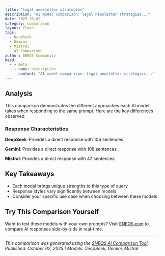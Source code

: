 ```yaml
---
title: "legal newsletter strategies"
description: "AI model comparison: legal newsletter strategies..."
date: 2025-10-02
category: comparison
layout: Clean
tags:
  - DeepSeek
  - Gemini
  - Mistral
  - AI Comparison
author: SNEOS Community
head:
  - - meta
    - name: description
      content: "AI model comparison: legal newsletter strategies..."
---
```


<ChatComparison
  title="legal newsletter strategies"
  prompt="legal newsletter strategies"
  :responses='{
    "DeepSeek": "Of course. Here is a comprehensive guide to legal newsletter strategies, broken down into why they matter, how to structure them, key content ideas, and best practices for execution.\n\n### **Why a Legal Newsletter is a Non-Negotiable Marketing Tool**\n\nA newsletter is not just an email blast; it\u0027s a strategic communication channel that serves multiple critical functions:\n\n*   **Builds Trust and Credibility:** By providing valuable, non-promotional information, you position your firm as a knowledgeable and reliable authority in your practice area(s).\n*   **Stays Top-of-Mind:** When a legal need arises, clients and referrals are more likely to remember the firm that consistently provides them with useful insights.\n*   **Nurtures Leads:** Many potential clients are not ready to hire an attorney immediately. A newsletter nurtures them over time until they are.\n*   **Drives Traffic to Your Website:** Each article or update can link back to a full blog post or resource page on your website, improving your SEO and engagement.\n*   **Reinforces Client Relationships:** For existing clients, it shows you care about their ongoing legal well-being beyond their immediate case.\n\n---\n\n### **Strategy 1: Define Your Audience \u0026 Goals**\n\nBefore writing a single word, answer these questions:\n\n*   **Who are you writing for?**\n    *   **Existing Clients:** Focus on client education, firm updates, and \u0022myth vs. fact\u0022 content.\n    *   **Referral Sources (CPAs, financial advisors):** Focus on complex legal issues, case studies, and how you collaborate.\n    *   **Potential Clients (Leads):** Focus on educational content that addresses common pain points and questions.\n    *   **Specific Practice Area Targets:** e.g., startups for a corporate lawyer, families for an estate planner.\n\n*   **What is your primary goal?**\n    *   Generate new leads?\n    *   Improve client retention?\n    *   Establish expertise in a niche?\n    *   Announce firm news?\n\nYour audience and goals will dictate your content, tone, and frequency.\n\n---\n\n### **Strategy 2: Choose Your Newsletter Type \u0026 Frequency**\n\nDon\u0027t try to be everything to everyone. Pick a format that suits your capacity and audience.\n\n| Newsletter Type | Best For | Frequency | Content Focus |\n| :--- | :--- | :--- | :--- |\n| **Educational Digest** | Lead Generation, Brand Building | Monthly (Most Common) | Summaries of recent blog posts, legal updates, \u0022how-to\u0022 guides. |\n| **Curated News Roundup** | Establishing Broad Expertise | Bi-weekly / Weekly | Links to relevant articles, court rulings, and industry news with your brief commentary. |\n| **Niche Alert** | Highly Specialized Practices | As-needed / Quarterly | Deep dives into a single, complex legal change or case outcome. |\n| **Firm Update** | Client \u0026 Referral Source Nurturing | Quarterly | New hires, case wins, community involvement, pro bono work. |\n\n**Golden Rule:** Consistency is more important than frequency. It\u0027s better to send a high-quality monthly newsletter than to commit to a weekly one you can\u0027t sustain.\n\n---\n\n### **Strategy 3: Craft Compelling Content (The \u0022What\u0022)**\n\nYour content must provide value first and sell second. The 80/20 rule is a good guide: 80% educational content, 20% promotional.\n\n**High-Value Content Ideas:**\n\n*   **Explain a New Law or Regulation:** How does it impact your readers? Use plain language.\n*   **Case Study (De-identified):** \u0022How We Helped a Client Navigate a Complex Business Dispute.\u0022 Focus on the problem and the solution, not just the victory.\n*   **Myth vs. Fact:** \u0022Estate Planning Myths That Could Cost Your Family.\u0022\n*   **FAQ Section:** Answer the most common questions you get in consultations.\n*   **Seasonal Reminders:** \u0022Year-End Tax Planning for Businesses,\u0022 \u0022Summer Vacation Estate Planning Checklist.\u0022\n*   **Client Spotlight/Testimonial:** With permission, share a client\u0027s success story.\n*   **Firm News:** Welcome new attorneys, announce speaking engagements, or share community service efforts.\n\n**What to Avoid:**\n\n*   **Speculating on Case Outcomes:** Never guarantee a specific result.\n*   **Giving Specific Legal Advice:** Your newsletter is educational, not a substitute for legal counsel. Always include a disclaimer.\n*   **Being Overly Promotional:** Readers will tune out if every email is a sales pitch.\n*   **Using Excessive Legalese:** Write for an 8th-grade reading level. Explain complex terms.\n\n---\n\n### **Strategy 4: Master Execution \u0026 Design (The \u0022How\u0022)**\n\n**Subject Line \u0026 Preheader Text:**\n*   This is the most important part of your email. It determines the open rate.\n*   **Do:** Be clear, compelling, and create curiosity. E.g., \u00223 Estate Planning Mistakes to Avoid | [Firm Name]\u0022 or \u0022The Supreme Court\u0027s Ruling on X: What It Means for You.\u0022\n*   **Don\u0027t:** Use spammy words like \u0022Free,\u0022 \u0022Lawsuit,\u0022 or excessive punctuation \u0022!!!\u0022\n\n**Design \u0026 Layout:**\n*   **Keep it Clean \u0026 Scannable:** Most people skim. Use short paragraphs, bullet points, subheadings, and bold text.\n*   **Mobile-First:** Over 60% of emails are opened on mobile. Ensure your template is responsive.\n*   **Strong Branding:** Use your logo, brand colors, and a professional template.\n*   **Visuals:** Include relevant, high-quality images or graphics to break up text.\n\n**Calls-to-Action (CTA):**\n*   Every newsletter should have a primary goal. Make it easy for readers to take the next step.\n*   **Clear CTAs:** \u0022Schedule a Consultation,\u0022 \u0022Read the Full Article on Our Blog,\u0022 \u0022Download Our Free Guide,\u0022 \u0022Follow Us on LinkedIn.\u0022\n*   **Placement:** Use buttons instead of text links. Place them strategically throughout the email.\n\n---\n\n### **Strategy 5: Leverage Tools \u0026 Measure Success**\n\n**Essential Tools:**\n*   **Email Marketing Platform:** **Mailchimp**, Constant Contact, or **HubSpot**. They handle templates, list management, analytics, and legal compliance (like unsubscribe links).\n*   **CRM (Customer Relationship Management):** Integrate your newsletter sign-ups with your CRM (like Clio, Salesforce) to track leads.\n\n**Key Metrics to Track:**\n*   **Open Rate:** (% of people who opened it). Industry average for legal is ~20-25%. Indicates subject line success.\n*   **Click-Through Rate (CTR):** (% of people who clicked a link). Indicates content relevance and CTA effectiveness.\n*   **Unsubscribe Rate:** A sudden spike means your content missed the mark.\n*   **Conversions:** The most important metric. How many people scheduled a consultation or downloaded a guide after clicking?\n\n---\n\n### **Sample Newsletter Structure (The \u0022Skeleton\u0022)**\n\n1.  **Preheader Text:** (Brief preview text next to the subject line) *\u0022A new ruling on non-compete agreements and seasonal business tips.\u0022*\n2.  **Header:** Firm Logo, maybe a tagline.\n3.  **Introduction (1-2 paragraphs):** Welcoming tone. Briefly state the theme of this issue. \u0022Welcome to our Spring newsletter. This month, we\u0027re focusing on protecting your business...\u0022\n4.  **Featured Article 1:** \u0022The Changing Landscape of Non-Compete Agreements\u0022 (with a \u0022Read More\u0022 link to the full blog post).\n5.  **Featured Article 2:** \u00225 Essential Contracts for Your Seasonal Business\u0022 (with a \u0022Download Our Guide\u0022 button).\n6.  **Firm News Section:** \u0022We are proud to announce that Jane Doe has joined our litigation team!\u0022\n7.  **Final CTA \u0026 Social Links:** \u0022Ready to secure your business\u0027s future? Schedule a confidential consultation with us today.\u0022 Include links to your LinkedIn, Twitter, etc.\n8.  **Footer:** Full firm name, address, contact info, and a **prominent disclaimer.**\n\n**Disclaimer Example:** *\u0022This newsletter is for informational purposes only and does not constitute legal advice. Reading this newsletter does not create an attorney-client relationship. Please consult with an attorney for your specific situation.\u0022*\n\nBy implementing these strategies, your legal newsletter will transform from a simple email into a powerful tool for growth, client satisfaction, and brand authority.",
    "Gemini": "Okay, let\u0027s brainstorm some effective legal newsletter strategies. Here\u0027s a breakdown of considerations, tactics, and best practices, tailored for maximizing impact and engagement:\n\n**I. Defining Your Goals \u0026 Audience**\n\nBefore you start writing, get crystal clear on your objectives and who you\u0027re targeting.  This will inform everything from content choices to tone.\n\n*   **Goals:**\n    *   **Lead Generation:** Attract potential clients.\n    *   **Brand Awareness/Thought Leadership:** Establish your firm/lawyers as experts.\n    *   **Client Retention:** Keep existing clients informed and engaged.\n    *   **Referral Generation:** Encourage existing clients and contacts to refer new business.\n    *   **Website Traffic:** Drive traffic to your website.\n    *   **Positioning:** Define your unique selling proposition (USP) and target market.\n    *   **Industry News Coverage:** Keep up-to-date with current information and inform your readers.\n\n*   **Target Audience:**\n    *   **Demographics:** (Industry, location, company size, job title, etc.).  Are you targeting businesses, individuals, or a specific industry?\n    *   **Pain Points:** What legal challenges are they facing?  What information do they need?\n    *   **Knowledge Level:** Are they sophisticated legal consumers or novices?\n    *   **Communication Preferences:** Do they prefer concise summaries or in-depth analysis?\n\n**II. Content Strategy: What to Include**\n\nThe heart of your newsletter is the content.  Here are some compelling options:\n\n*   **Key Legal Updates:**\n    *   **New Laws \u0026 Regulations:**  Summarize recent changes relevant to your audience\u0027s industry or personal lives.  Explain the *impact* of these changes, not just the changes themselves.\n    *   **Court Decisions:** Highlight significant court cases and their implications.  Focus on the practical takeaways.\n    *   **Regulatory Agency Actions:**  Report on enforcement actions, guidance documents, and other pronouncements from regulatory bodies.\n    *   **Legal Trends:** Discuss emerging legal issues and predict future developments.\n\n*   **Educational Content:**\n    *   **\u0022Legal FAQs\u0022:** Answer frequently asked questions about specific areas of law.\n    *   **\u0022Common Mistakes\u0022:**  Identify common legal pitfalls and how to avoid them.\n    *   **\u0022Understanding [Legal Concept]\u0022:**  Explain complex legal concepts in plain language.\n    *   **Checklists \u0026 Guides:** Offer practical checklists or guides related to legal compliance, risk management, etc.\n    *   **\u0022Did You Know?\u0022 Facts:** Share interesting and relevant legal tidbits.\n\n*   **Firm News \u0026 Insights:**\n    *   **Case Studies:**  (With client permission, of course!) Share anonymized examples of how you\u0027ve helped clients achieve successful outcomes.\n    *   **Attorney Profiles:**  Introduce your team members and highlight their expertise.\n    *   **Firm Events:**  Promote upcoming webinars, seminars, or conferences.\n    *   **Awards \u0026 Recognition:**  Share news of awards or accolades received by your firm or attorneys.\n    *   **Community Involvement:** Showcase your firm\u0027s charitable activities or pro bono work.\n    *   **Firm Culture:** Give a glimpse into the firm\u0027s values and team dynamics.\n\n*   **Interactive Elements:**\n    *   **Polls \u0026 Surveys:**  Gather feedback and engage readers.\n    *   **Quizzes:**  Test readers\u0027 knowledge of legal topics (fun and educational!).\n    *   **Ask the Attorney:**  Solicit questions from readers and answer them in future newsletters.\n\n*   **Calls to Action (CTAs):**  Every newsletter should have a clear call to action.\n    *   \u0022Schedule a Consultation\u0022\n    *   \u0022Download our Guide\u0022\n    *   \u0022Register for our Webinar\u0022\n    *   \u0022Read the Full Article on Our Blog\u0022\n    *   \u0022Contact Us to Learn More\u0022\n    *   \u0022Refer a Friend\u0022\n\n**III. Writing Style \u0026 Tone**\n\n*   **Clarity \u0026 Conciseness:**  Avoid legal jargon whenever possible.  Use clear, straightforward language.  Get to the point quickly.\n*   **Informative \u0026 Engaging:**  Provide valuable information that readers will find useful and interesting.  Don\u0027t just regurgitate legal text; add analysis and context.\n*   **Authoritative \u0026 Trustworthy:**  Establish your credibility by demonstrating your expertise and providing accurate information.\n*   **Personalized (If Possible):**  Segment your audience and tailor content to their specific interests.  Use personalization tokens (e.g., \u0022Dear [First Name]\u0022).\n*   **Proofread Carefully:**  Errors in grammar or spelling can damage your credibility.\n\n**IV. Design \u0026 Formatting**\n\n*   **Mobile-Friendly:**  Ensure your newsletter looks good on all devices (smartphones, tablets, desktops).\n*   **Visually Appealing:**  Use a clean, professional design with high-quality images or graphics.\n*   **Easy to Scan:**  Use headings, subheadings, bullet points, and white space to make the newsletter easy to read.\n*   **Branding:**  Incorporate your firm\u0027s logo, colors, and other branding elements.\n*   **Accessibility:**  Ensure your newsletter is accessible to people with disabilities (e.g., use alt text for images).\n\n**V. Email Marketing Platform \u0026 Segmentation**\n\n*   **Choose a Reputable Platform:**  Consider options like Mailchimp, Constant Contact, ConvertKit, or ActiveCampaign.  These platforms offer features like list management, email automation, and analytics.\n*   **Segment Your Audience:**  Divide your subscribers into different groups based on their interests, demographics, or engagement levels.  This allows you to send more targeted and relevant content.  Examples:\n    *   By industry\n    *   By type of client (business vs. individual)\n    *   By practice area of interest\n\n**VI. Distribution \u0026 Promotion**\n\n*   **Consistent Schedule:**  Establish a regular sending schedule (e.g., weekly, bi-weekly, monthly) and stick to it.\n*   **Promote Your Newsletter:**\n    *   **Website Signup Form:**  Make it easy for visitors to subscribe to your newsletter.\n    *   **Social Media:**  Share links to your newsletter signup page on social media.\n    *   **Email Signature:**  Include a link to your newsletter signup page in your email signature.\n    *   **Networking Events:**  Promote your newsletter at industry events.\n*   **Welcome Email:**  Send a welcome email to new subscribers to introduce your firm and set expectations.\n\n**VII. Tracking \u0026 Analysis**\n\n*   **Key Metrics:**\n    *   **Open Rate:**  The percentage of subscribers who opened your email.\n    *   **Click-Through Rate (CTR):**  The percentage of subscribers who clicked on a link in your email.\n    *   **Unsubscribe Rate:**  The percentage of subscribers who unsubscribed from your list.\n    *   **Conversion Rate:**  The percentage of subscribers who took a desired action (e.g., scheduled a consultation).\n    *   **Website Traffic:** Track how much traffic the newsletter drives to your website.\n*   **Use Analytics to Improve:**  Analyze your data to identify what\u0027s working and what\u0027s not.  Experiment with different subject lines, content formats, and sending times to optimize your results.  A/B testing is your friend.\n\n**VIII. Legal \u0026 Ethical Considerations**\n\n*   **Advertising Rules:**  Be aware of any advertising rules that apply to legal newsletters in your jurisdiction.\n*   **Attorney-Client Privilege:**  Do not disclose any confidential client information in your newsletter.\n*   **Disclaimers:**  Include a disclaimer stating that the information in the newsletter is for informational purposes only and does not constitute legal advice.\n*   **Privacy Policy:**  Have a clear privacy policy that explains how you collect, use, and protect subscribers\u0027 personal information.\n*   **CAN-SPAM Act Compliance:**  Comply with the CAN-SPAM Act, which regulates commercial email messages. This includes providing an unsubscribe link and a valid physical address.\n\n**IX. Examples of Content Ideas by Practice Area:**\n\nHere are some content ideas specific to different practice areas:\n\n*   **Business Law:**\n    *   \u0022The Latest on LLC Formation in [State]\u0022\n    *   \u0022Negotiating Commercial Leases: Key Considerations\u0022\n    *   \u0022Protecting Your Trade Secrets\u0022\n*   **Estate Planning:**\n    *   \u0022Understanding Wills and Trusts\u0022\n    *   \u0022Planning for Incapacity\u0022\n    *   \u0022Estate Tax Updates\u0022\n*   **Family Law:**\n    *   \u0022Divorce in [State]: What You Need to Know\u0022\n    *   \u0022Child Custody and Visitation Rights\u0022\n    *   \u0022Prenuptial Agreements: Protecting Your Assets\u0022\n*   **Intellectual Property:**\n    *   \u0022Copyright Protection for Creative Works\u0022\n    *   \u0022Trademark Registration: Protecting Your Brand\u0022\n    *   \u0022Patent Law Basics\u0022\n*   **Personal Injury:**\n    *   \u0022What to Do After a Car Accident\u0022\n    *   \u0022Premises Liability: When Property Owners Are Responsible\u0022\n    *   \u0022Understanding Medical Malpractice\u0022\n*   **Employment Law:**\n    *   \u0022Wage and Hour Laws: What Employers Need to Know\u0022\n    *   \u0022Discrimination in the Workplace\u0022\n    *   \u0022Employee Handbooks: Best Practices\u0022\n*   **Criminal Law:**\n    *   \u0022Your Rights During a Police Investigation\u0022\n    *   \u0022Understanding DUI Laws\u0022\n    *   \u0022Expunging Your Criminal Record\u0022\n\n**X. Key Takeaways**\n\n*   **Provide Value:** Focus on delivering genuinely helpful and informative content to your target audience.\n*   **Be Consistent:** Maintain a regular sending schedule to keep your subscribers engaged.\n*   **Promote Your Expertise:** Position your firm as a trusted source of legal information.\n*   **Track Your Results:** Monitor your key metrics and use the data to improve your newsletter over time.\n*   **Stay Compliant:** Ensure that your newsletter complies with all applicable legal and ethical requirements.\n*   **Think Long-Term:** Building a successful legal newsletter takes time and effort. Be patient and persistent, and you\u0027ll eventually see results.\n\nBy following these strategies, you can create a legal newsletter that attracts new clients, strengthens existing relationships, and establishes your firm as a leader in its field. Good luck!\n",
    "Mistral": "Creating a legal newsletter can be an effective way to keep clients, colleagues, and other stakeholders informed about important legal developments, firm updates, and industry trends. Here are some strategies to help you create a compelling and effective legal newsletter:\n\n### 1. **Define Your Audience**\n   - **Client Segmentation:** Tailor content to specific client groups (e.g., corporate clients, individual clients, industry-specific clients).\n   - **Internal vs. External:** Decide whether the newsletter is for internal use (e.g., firm employees) or external distribution (e.g., clients, potential clients, industry peers).\n\n### 2. **Content Strategy**\n   - **Relevant Topics:** Cover topics that are relevant to your audience, such as recent legal developments, regulatory changes, case studies, and industry trends.\n   - **Educational Content:** Provide educational articles, FAQs, and how-to guides to help your audience understand complex legal issues.\n   - **Firm Updates:** Include news about your firm, such as new hires, awards, and community involvement.\n   - **Client Success Stories:** Highlight successful cases or client achievements to build trust and credibility.\n\n### 3. **Format and Design**\n   - **Consistent Branding:** Ensure the newsletter aligns with your firm\u2019s branding, including logos, color schemes, and fonts.\n   - **Readability:** Use clear headings, bullet points, and short paragraphs to make the content easy to scan.\n   - **Visual Elements:** Incorporate images, infographics, and charts to make the content more engaging.\n   - **Mobile-Friendly:** Ensure the newsletter is optimized for mobile devices, as many readers will access it on their phones or tablets.\n\n### 4. **Frequency and Timing**\n   - **Consistent Schedule:** Decide on a consistent publishing schedule (e.g., monthly, quarterly) and stick to it.\n   - **Timely Content:** Ensure that the content is timely and relevant to current events and legal developments.\n\n### 5. **Distribution Channels**\n   - **Email Marketing:** Use email marketing platforms to distribute the newsletter to your subscriber list.\n   - **Social Media:** Share the newsletter on your firm\u2019s social media channels to reach a broader audience.\n   - **Website:** Post the newsletter on your firm\u2019s website for easy access and to improve SEO.\n\n### 6. **Engagement and Interaction**\n   - **Calls to Action:** Include clear calls to action, such as links to contact the firm, download resources, or register for events.\n   - **Feedback Mechanisms:** Encourage readers to provide feedback and ask questions through surveys, comments, or direct contact.\n   - **Interactive Elements:** Incorporate polls, quizzes, or interactive graphics to engage readers.\n\n### 7. **Compliance and Ethics**\n   - **Legal Review:** Ensure all content is reviewed by legal professionals to avoid misinformation or legal issues.\n   - **Privacy and Data Protection:** Comply with data protection regulations when collecting and using subscriber information.\n\n### 8. **Analytics and Feedback**\n   - **Track Performance:** Use analytics tools to track open rates, click-through rates, and other engagement metrics.\n   - **Adjust Based on Feedback:** Regularly review feedback and analytics to make improvements and adjustments to future issues.\n\n### 9. **Collaboration and Contributions**\n   - **Guest Contributors:** Invite guest contributors, such as industry experts or clients, to provide diverse perspectives.\n   - **Team Involvement:** Encourage different departments within your firm to contribute articles and insights.\n\n### 10. **Promotion and Marketing**\n   - **Cross-Promotion:** Promote the newsletter through other marketing channels, such as blogs, webinars, and events.\n   - **Incentives:** Offer incentives, such as exclusive content or discounts, to encourage subscriptions and engagement.\n\nBy implementing these strategies, you can create a legal newsletter that is informative, engaging, and valuable to your audience, ultimately strengthening your firm\u2019s reputation and client relationships."
  }'
  published-date="02:49"
/>

## Analysis

This comparison demonstrates the different approaches each AI model takes when responding to the same prompt. Here are the key differences observed:

### Response Characteristics

**DeepSeek**: Provides a direct response with 106 sentences. 

**Gemini**: Provides a direct response with 108 sentences. 

**Mistral**: Provides a direct response with 47 sentences. 

## Key Takeaways

- Each model brings unique strengths to this type of query
- Response styles vary significantly between models
- Consider your specific use case when choosing between these models

## Try This Comparison Yourself

Want to test these models with your own prompts? Visit [SNEOS.com](https://sneos.com) to compare AI responses side-by-side in real-time.

---

*This comparison was generated using the [SNEOS AI Comparison Tool](https://sneos.com)*
*Published: October 02, 2025 | Models: DeepSeek, Gemini, Mistral*
